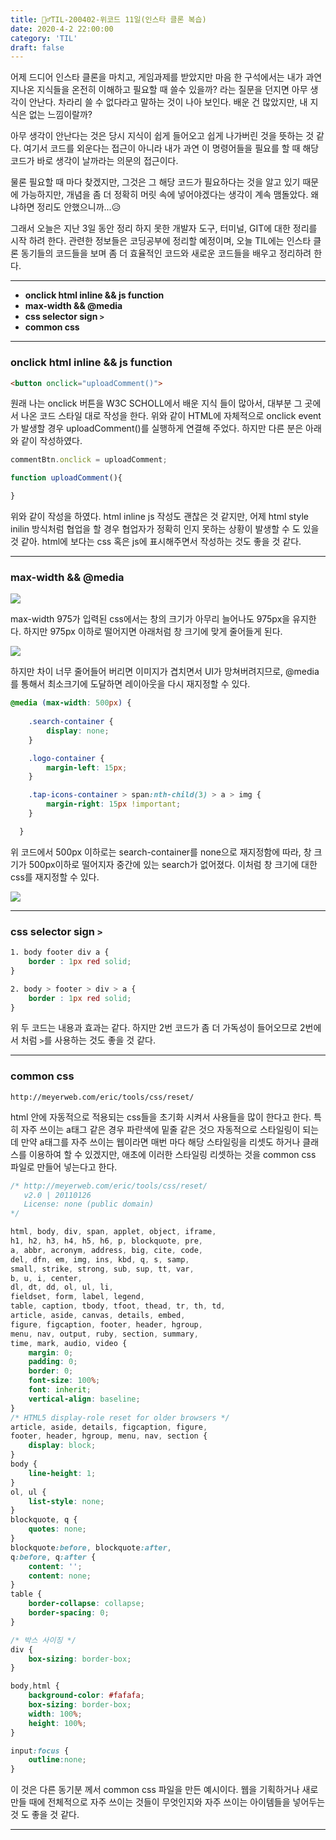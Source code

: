 ```yaml
---
title: 🏃‍♂️TIL-200402-위코드 11일(인스타 클론 복습)
date: 2020-4-2 22:00:00
category: 'TIL'
draft: false
---
```






어제 드디어 인스타 클론을 마치고, 게임과제를 받았지만 마음 한 구석에서는 내가 과연 지나온 지식들을 온전히 이해하고 필요할 때 쓸수 있을까? 라는 질문을 던지면 아무 생각이 안난다. 차라리 쓸 수 없다라고 말하는 것이 나아 보인다. 배운 건 많았지만, 내 지식은 없는 느낌이랄까?

아무 생각이 안난다는 것은 당시 지식이 쉽게 들어오고 쉽게 나가버린 것을 뜻하는 것 같다. 여기서 코드를 외운다는 접근이 아니라 내가 과연 이 명령어들을 필요를 할 때 해당 코드가 바로 생각이 날까라는 의문의 접근이다.

물론 필요할 때 마다 찾겠지만, 그것은 그 해당 코드가 필요하다는 것을 알고 있기 때문에 가능하지만, 개념을 좀 더 정확히 머릿 속에 넣어야겠다는 생각이 계속 맴돌았다. 왜냐하면 정리도 안했으니까...😥



그래서 오늘은 지난 3일 동안 정리 하지 못한 개발자 도구, 터미널, GIT에 대한 정리를 시작 하려 한다. 관련한 정보들은 코딩공부에 정리할 예정이며, 오늘 TIL에는 인스타 클론 동기들의 코드들을 보며 좀 더 효율적인 코드와 새로운 코드들을 배우고 정리하려 한다.

---

- **onclick html inline && js function**
- **max-width && @media**
- **css selector sign `>`**
- **common css**

---

### onclick html inline && js function

```html
<button onclick="uploadComment()">
```

원래 나는 onclick 버튼을 W3C SCHOLL에서 배운 지식 들이 많아서, 대부분 그 곳에서 나온 코드 스타일 대로 작성을 한다. 위와 같이 HTML에 자체적으로 onclick event가 발생할 경우 uploadComment()를 실행하게 연결해 주었다. 하지만 다른 분은 아래와 같이 작성하였다.

```javascript
commentBtn.onclick = uploadComment;

function uploadComment(){

}
```

위와 같이 작성을 하였다. html inline js 작성도 괜찮은 것 같지만, 어제 html style inilin 방식처럼 협업을 할 경우 협업자가 정확히 인지 못하는 상황이 발생할 수 도 있을 것 같아. html에 보다는 css 혹은 js에 표시해주면서 작성하는 것도 좋을 것 같다.

---

### max-width && @media

![](C:\ONE-IRON\blog\myblog\content\blog\max-width01.png)

max-width 975가 입력된 css에서는 창의 크기가 아무리 늘어나도 975px을 유지한다. 하지만 975px 이하로 떨어지면 아래처럼 창 크기에 맞게 줄어들게 된다.

![](C:\ONE-IRON\blog\myblog\content\blog\max-width02.png)

하지만 차이 너무 줄어들어 버리면 이미지가 겹치면서 UI가 망쳐버려지므로, @media를 통해서 최소크기에 도달하면 레이아웃을 다시 재지정할 수 있다.

```css
@media (max-width: 500px) {
   
    .search-container {
        display: none;
    }

    .logo-container {
        margin-left: 15px;
    }

    .tap-icons-container > span:nth-child(3) > a > img {
        margin-right: 15px !important;
    }   

  }
```

위 코드에서 500px 이하로는 search-container를 none으로 재지정함에 따라, 창 크기가 500px이하로 떨어지자 중간에 있는 search가 없어졌다. 이처럼 창 크기에 대한 css를 재지정할 수 있다.

![](C:\ONE-IRON\blog\myblog\content\blog\max-width03.png)

---

### css selector sign `>`

```css
1. body footer div a {
	border : 1px red solid;
}

2. body > footer > div > a {
	border : 1px red solid;
}
```

위 두 코드는 내용과 효과는 같다. 하지만 2번 코드가 좀 더 가독성이 들어오므로 2번에서 처럼 `>`를 사용하는 것도 좋을 것 같다.

---

### common css

```
http://meyerweb.com/eric/tools/css/reset/
```

html 안에 자동적으로 적용되는 css들을 초기화 시켜서 사용들을 많이 한다고 한다. 특히 자주 쓰이는 a태그 같은 경우 파란색에 밑줄 같은 것으 자동적으로 스타일링이 되는 데 만약 a태그를 자주 쓰이는 웹이라면 매번 마다 해당 스타일링을 리셋도 하거나 클래스를 이용하여 할 수 있겠지만, 애초에 이러한 스타일링 리셋하는 것을 common css 파일로 만들어 넣는다고 한다.

```css
/* http://meyerweb.com/eric/tools/css/reset/ 
   v2.0 | 20110126
   License: none (public domain)
*/

html, body, div, span, applet, object, iframe,
h1, h2, h3, h4, h5, h6, p, blockquote, pre,
a, abbr, acronym, address, big, cite, code,
del, dfn, em, img, ins, kbd, q, s, samp,
small, strike, strong, sub, sup, tt, var,
b, u, i, center,
dl, dt, dd, ol, ul, li,
fieldset, form, label, legend,
table, caption, tbody, tfoot, thead, tr, th, td,
article, aside, canvas, details, embed, 
figure, figcaption, footer, header, hgroup, 
menu, nav, output, ruby, section, summary,
time, mark, audio, video {
	margin: 0;
	padding: 0;
	border: 0;
	font-size: 100%;
	font: inherit;
	vertical-align: baseline;
}
/* HTML5 display-role reset for older browsers */
article, aside, details, figcaption, figure, 
footer, header, hgroup, menu, nav, section {
	display: block;
}
body {
	line-height: 1;
}
ol, ul {
	list-style: none;
}
blockquote, q {
	quotes: none;
}
blockquote:before, blockquote:after,
q:before, q:after {
	content: '';
	content: none;
}
table {
	border-collapse: collapse;
	border-spacing: 0;
}

/* 박스 사이징 */
div {
	box-sizing: border-box;
}

body,html {
	background-color: #fafafa;
	box-sizing: border-box;
	width: 100%;
    height: 100%;
}

input:focus {
	outline:none;
}
```

이 것은 다른 동기분 께서 common css 파일을 만든 예시이다. 웹을 기획하거나 새로 만들 때에 전체적으로 자주 쓰이는 것들이 무엇인지와 자주 쓰이는 아이템들을 넣어두는 것 도 좋을 것 같다.

---

